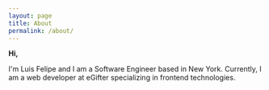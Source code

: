 ```yaml
---
layout: page
title: About
permalink: /about/
---
```


**Hi,**

I'm Luis Felipe and I am a Software Engineer based in New York. Currently, I am a web developer at eGifter specializing in frontend technologies.
